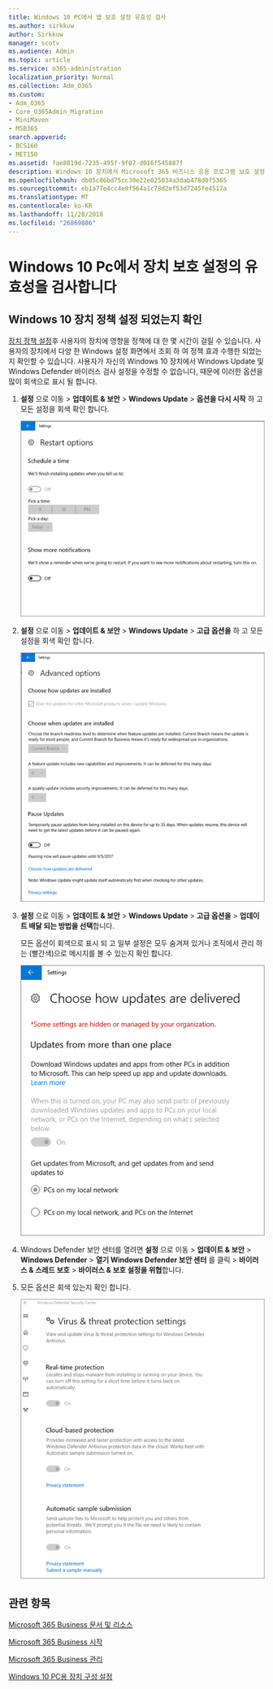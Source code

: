 ```yaml
---
title: Windows 10 PC에서 앱 보호 설정 유효성 검사
ms.author: sirkkuw
author: Sirkkuw
manager: scotv
ms.audience: Admin
ms.topic: article
ms.service: o365-administration
localization_priority: Normal
ms.collection: Adm_O365
ms.custom:
- Adm_O365
- Core_O365Admin_Migration
- MiniMaven
- MSB365
search.appverid:
- BCS160
- MET150
ms.assetid: fae8819d-7235-495f-9f07-d016f545887f
description: Windows 10 장치에서 Microsoft 365 비즈니스 응용 프로그램 보호 설정의 유효성을 검사 하는 방법에 알아봅니다.
ms.openlocfilehash: db05c86bd75cc30e22e025034a3dab478d0f5365
ms.sourcegitcommit: eb1a77e4cc4e8f564a1c78d2ef53d7245fe4517a
ms.translationtype: MT
ms.contentlocale: ko-KR
ms.lasthandoff: 11/28/2018
ms.locfileid: "26869886"
---
```

# <a name="validate-device-protection-settings-on-windows-10-pcs"></a>Windows 10 Pc에서 장치 보호 설정의 유효성을 검사합니다

## <a name="verify-that-windows-10-device-policies-are-set"></a>Windows 10 장치 정책 설정 되었는지 확인

[장치 정책 설정](protection-settings-for-windows-10-pcs.md)후 사용자의 장치에 영향을 정책에 대 한 몇 시간이 걸릴 수 있습니다. 사용자의 장치에서 다양 한 Windows 설정 화면에서 조회 하 여 정책 효과 수행한 되었는지 확인할 수 있습니다. 사용자가 자신의 Windows 10 장치에서 Windows Update 및 Windows Defender 바이러스 검사 설정을 수정할 수 없습니다, 때문에 이러한 옵션을 많이 회색으로 표시 될 합니다.
  
1. **설정** 으로 이동 \> **업데이트 &amp; 보안** \> **Windows Update** \> **옵션을 다시 시작** 하 고 모든 설정을 회색 확인 합니다. 
    
    ![모든 다시 시작 옵션은 회색으로 표시 합니다.](media/31308da9-18b0-47c5-bbf6-d5fa6747c376.png)
  
2. **설정** 으로 이동 \> **업데이트 &amp; 보안** \> **Windows Update** \> **고급 옵션을** 하 고 모든 설정을 회색 확인 합니다. 
    
    ![Windows 고급 업데이트 옵션은 모든 회색으로 표시 합니다.](media/049cf281-d503-4be9-898b-c0a3286c7fc2.png)
  
3. **설정** 으로 이동 \> **업데이트 &amp; 보안** \> **Windows Update** \> **고급 옵션을** \> **업데이트 배달 되는 방법을 선택**합니다.
    
    모든 옵션이 회색으로 표시 되 고 일부 설정은 모두 숨겨져 있거나 조직에서 관리 하는 (빨간색)으로 메시지를 볼 수 있는지 확인 합니다.
    
    ![업데이트 배달 되는 방법을 선택 설정을 모두 숨겨져 있거나 조직에서 관리 하는 페이지를 나타냅니다.](media/6b3e37c5-da41-4afd-9983-b4f406216b59.png)
  
4. Windows Defender 보안 센터를 열려면 **설정** 으로 이동 \> **업데이트 &amp; 보안** \> **Windows Defender** \> **열기 Windows Defender 보안 센터** 를 클릭 \> **바이러스 &amp; 스레드 보호** \> **바이러스 &amp; 보호 설정을 위협**합니다. 
    
5. 모든 옵션은 회색 있는지 확인 합니다. 
    
    ![바이러스 및 위협 보호 설정은 회색으로 표시 됩니다.](media/9ca68d40-a5d9-49d7-92a4-c581688b5926.png)
  
## <a name="related-topics"></a>관련 항목

[Microsoft 365 Business 문서 및 리소스](https://go.microsoft.com/fwlink/p/?linkid=853701)
  
[Microsoft 365 Business 시작](microsoft-365-business-overview.md)
  
[Microsoft 365 Business 관리](manage.md)
  
[Windows 10 PC용 장치 구성 설정](protection-settings-for-windows-10-pcs.md)
  

